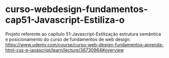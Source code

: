 # curso-webdesign-fundamentos-cap51-Javascript-Estiliza-o
Projeto referente ao capítulo 51-Javascript-Estilização estrutura semântica e posicionamento do curso de fundamentos de web design: https://www.udemy.com/course/curso-web-design-fundamentos-aprenda-html-css-e-javascript/learn/lecture/36730964#overview

